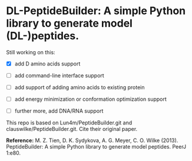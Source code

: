 # DL-PeptideBuilder: A simple Python library to generate model (DL-)peptides.

Still working on this:
- [x] add D amino acids support
- [ ] add command-line interface support
- [ ] add support of adding amino acids to existing protein
- [ ] add energy minimization or conformation optimization support
- [ ] further more, add DNA/RNA support


This repo is based on Lun4m/PeptideBuilder.git and clauswilke/PeptideBuilder.git. Cite their original paper.

**Reference:**
M. Z. Tien, D. K. Sydykova, A. G. Meyer, C. O. Wilke (2013). PeptideBuilder:
A simple Python library to generate model peptides. PeerJ 1:e80.
